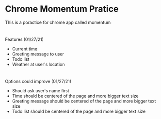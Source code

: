 # Chrome Momentum Pratice

This is a poractice for chrome app called momentum

#

Features (01/27/21)

- Current time
- Greeting message to user
- Todo list
- Weather at user's location

#

Options could improve (01/27/21)

- Should ask user's name first
- Time should be centered of the page and more bigger text size
- Greeting message should be centered of the page and more bigger text size
- Todo list should be centered of the page and more bigger text size
